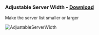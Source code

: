 ### Adjustable Server Width - [Download](https://betterdiscord.net/ghdl?id=3198)
Make the server list smaller or larger

![AdjustableServerWidth](https://i.imgur.com/2KuvHaV.jpg)